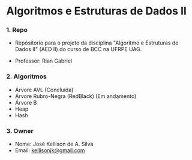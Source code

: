 # Algoritmos e Estruturas de Dados II #

### 1. Repo ###

* Repósitorio para o projeto da disciplina "Algoritmo e Estruturas de Dados II" (AED II) do curso de BCC na UFRPE UAG.

* Professor: Rian Gabriel

### 2. Algoritmos

* Árvore AVL (Concluída)
* Árvore Rubro-Negra (RedBlack) (Em andamento)
* Árvore B
* Heap
* Hash

### 3. Owner ###

* Nome: José Kellison de A. Silva
* Email:  kellisonjk@gmail.com